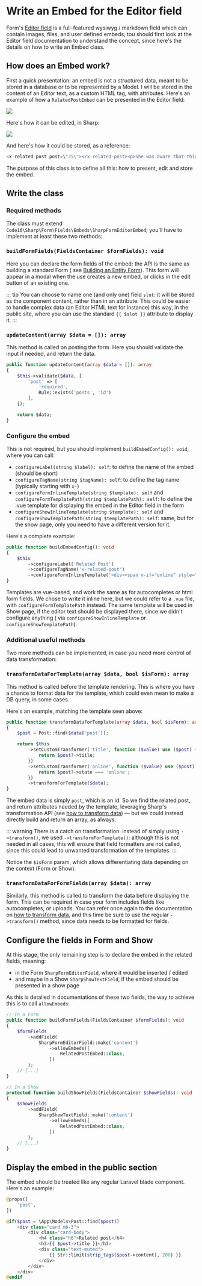# Write an Embed for the Editor field

Form's [Editor field](form-fields/editor.md) is a full-featured wysiwyg / markdown field which can contain images,
files, and user defined embeds; tou should first look at the Editor field documentation to understand the concept, since
here's the details on how to write an Embed class.

## How does an Embed work?

First a quick presentation: an embed is not a structured data, meant to be stored in a database or to be represented by
a Model. I will be stored in the content of an Editor text, as a custom HTML tag, with attributes. Here's an example of
how a `RelatedPostEmbed` can be presented in the Editor field:

<img src="./img/embed-editor.png" size="500">

Here's how it can be edited, in Sharp:

<img src="./img/embed-form.png" size="250">

And here's how it could be stored, as a reference:

```php
<x-related-post post=\"25\"></x-related-post><p>She was aware that things could go wrong. [...]</p>
```

The purpose of this class is to define all this: how to present, edit and store the embed.

## Write the class

### Required methods

The class must extend `Code16\Sharp\Form\Fields\Embeds\SharpFormEditorEmbed`; you'll have to implement at least these
two methods:

### `buildFormFields(FieldsContainer $formFields): void`

Here you can declare the form fields of the embed; the API is the same as building a standard Form (
see [Building an Entity Form](building-form.md)). This form will appear in a modal when the use creates a new embed, or
clicks in the edit button of an existing one.

::: tip
You can choose to name one (and only one) field `slot`: it will be stored as the component content, rather than in an attribute. This could be easier to handle complex data (an Editor HTML text for instance) this way, in the public site, where you can use the standard `{{ $slot }}` attribute to display it.
:::

### `updateContent(array $data = []): array`

This method is called on posting the form. Here you should validate the input if needed, and return the data.

```php
public function updateContent(array $data = []): array
{
    $this->validate($data, [
        'post' => [
            'required', 
            Rule::exists('posts', 'id')
        ],
    ]);

    return $data;
}
```

### Configure the embed

This is not required, but you should implement `buildEmbedConfig(): void`, where you can call:

- `configureLabel(string $label): self`: to define the name of the embed (should be short)
- `configureTagName(string $tagName): self`: to define the tag name (typically starting with `x-`)
- `configureFormInlineTemplate(string $template): self` and `configureFormTemplatePath(string $templatePath): self`: to
  define the .vue template for displaying the embed in the Editor field in the form
- `configureShowInlineTemplate(string $template): self` and `configureShowTemplatePath(string $templatePath): self`:
  same, but for the show page, only you need to have a different version for it.

Here's a complete example:

```php
public function buildEmbedConfig(): void
{
    $this
        ->configureLabel('Related Post')
        ->configureTagName('x-related-post')
        ->configureFormInlineTemplate('<div><span v-if="online" style="color: blue">●</span><i v-if="!online" style="color: orange">●</i> <i class="fa fa-link"></i> <em>{{ title }}</em></div>');
}
```

Templates are vue-based, and work the same as for autocompletes or html form fields. We chose to write it inline here,
but we could refer to a `.vue` file, with `configureFormTemplatePath` instead. The same template will be used in Show
page, if the editor text should be displayed there, since we didn't configure anything (
via `configureShowInlineTemplate` or `configureShowTemplatePath`).

### Additional useful methods

Two more methods can be implemented, in case you need more control of data transformation:

### `transformDataForTemplate(array $data, bool $isForm): array`

This method is called before the template rendering. This is where you have a chance to format data for the template,
which could even mean to make a DB query, in some cases.

Here's an example, matching the template seen above:

```php
public function transformDataForTemplate(array $data, bool $isForm): array
{
    $post = Post::find($data['post']);

    return $this
        ->setCustomTransformer('title', function ($value) use ($post) {
            return $post?->title;
        })
        ->setCustomTransformer('online', function ($value) use ($post) {
            return $post?->state === 'online';
        })
        ->transformForTemplate($data);
}
```

The embed data is simply `post`, which is an id. So we find the related post, and return attributes needed by the
template, leveraging Sharp's transformation API (see [how to transform data](how-to-transform-data.md)) — but we could
instead directly build and return an array, as always.

::: warning 
There is a catch on transformation: instead of simply using `->transform()`, we
used `->transformForTemplate()`: although this is not needed in all cases, this will ensure that field formatters are
not called, since this could lead to unwanted transformation of the templates.
:::

Notice the `$isForm` param, which allows differentiating data depending on the context (Form or Show).

### `transformDataForFormFields(array $data): array`

Similarly, this method is called to transform the data before displaying the form. This can be required in case your
form includes fields like autocompletes, or uploads. You can refer once again to the documentation
on [how to transform data](how-to-transform-data.md), and this time be sure to use the regular `->transform()` method,
since data needs to be formatted for fields.

## Configure the fields in Form and Show

At this stage, the only remaining step is to declare the embed in the related fields, meaning:

- in the Form `SharpFormEditorField`, where it would be inserted / edited
- and maybe in a Show `SharpShowTextField`, if the embed should be presented in a show page

As this is detailed in documentations of these two fields, the way to achieve this is to call `allowEmbeds`:

```php
// In a Form
public function buildFormFields(FieldsContainer $formFields): void
{
    $formFields
        ->addField(
            SharpFormEditorField::make('content')
                ->allowEmbeds([
                    RelatedPostEmbed::class,
                ])
        );
    // [...]
}
```

```php
// In a Show
protected function buildShowFields(FieldsContainer $showFields): void
{
    $showFields
        ->addField(
            SharpShowTextField::make('content')
                ->allowEmbeds([
                    RelatedPostEmbed::class,
                ])
        );
    // [...]
}
```

## Display the embed in the public section

The embed should be treated like any regular Laravel blade component. Here's an example:

```php
@props([
    'post',
])

@if($post = \App\Models\Post::find($post))
    <div class="card mb-3">
        <div class="card-body">
            <h4 class="h6">Related post</h4>
            <h3>{{ $post->title }}</h3>
            <div class="text-muted">
                {{ Str::limit(strip_tags($post->content), 200) }}
            </div>
        </div>
    </div>
@endif
```